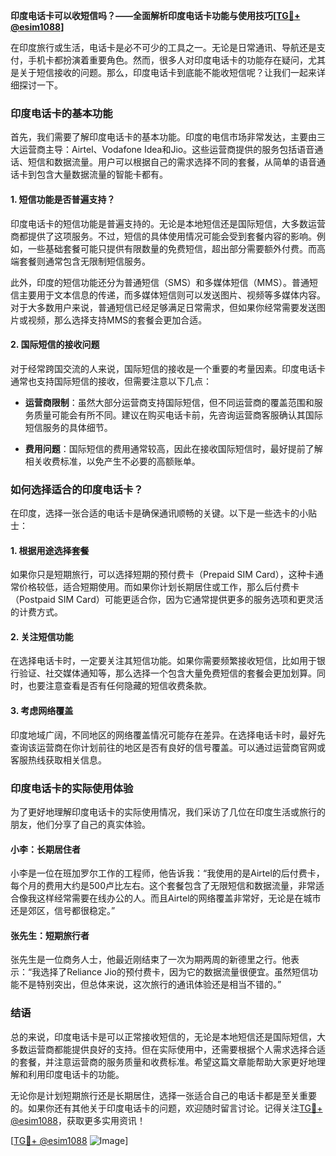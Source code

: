 **印度电话卡可以收短信吗？——全面解析印度电话卡功能与使用技巧[[TG💪+ @esim1088](https://t.me/s/esim1088)]**

在印度旅行或生活，电话卡是必不可少的工具之一。无论是日常通讯、导航还是支付，手机卡都扮演着重要角色。然而，很多人对印度电话卡的功能存在疑问，尤其是关于短信接收的问题。那么，印度电话卡到底能不能收短信呢？让我们一起来详细探讨一下。

### 印度电话卡的基本功能

首先，我们需要了解印度电话卡的基本功能。印度的电信市场非常发达，主要由三大运营商主导：Airtel、Vodafone Idea和Jio。这些运营商提供的服务包括语音通话、短信和数据流量。用户可以根据自己的需求选择不同的套餐，从简单的语音通话卡到包含大量数据流量的智能卡都有。

#### 1. 短信功能是否普遍支持？

印度电话卡的短信功能是普遍支持的。无论是本地短信还是国际短信，大多数运营商都提供了这项服务。不过，短信的具体使用情况可能会受到套餐内容的影响。例如，一些基础套餐可能只提供有限数量的免费短信，超出部分需要额外付费。而高端套餐则通常包含无限制短信服务。

此外，印度的短信功能还分为普通短信（SMS）和多媒体短信（MMS）。普通短信主要用于文本信息的传递，而多媒体短信则可以发送图片、视频等多媒体内容。对于大多数用户来说，普通短信已经足够满足日常需求，但如果你经常需要发送图片或视频，那么选择支持MMS的套餐会更加合适。

#### 2. 国际短信的接收问题

对于经常跨国交流的人来说，国际短信的接收是一个重要的考量因素。印度电话卡通常也支持国际短信的接收，但需要注意以下几点：

- **运营商限制**：虽然大部分运营商支持国际短信，但不同运营商的覆盖范围和服务质量可能会有所不同。建议在购买电话卡前，先咨询运营商客服确认其国际短信服务的具体细节。
  
- **费用问题**：国际短信的费用通常较高，因此在接收国际短信时，最好提前了解相关收费标准，以免产生不必要的高额账单。

### 如何选择适合的印度电话卡？

在印度，选择一张合适的电话卡是确保通讯顺畅的关键。以下是一些选卡的小贴士：

#### 1. 根据用途选择套餐

如果你只是短期旅行，可以选择短期的预付费卡（Prepaid SIM Card），这种卡通常价格较低，适合短期使用。而如果你计划长期居住或工作，那么后付费卡（Postpaid SIM Card）可能更适合你，因为它通常提供更多的服务选项和更灵活的计费方式。

#### 2. 关注短信功能

在选择电话卡时，一定要关注其短信功能。如果你需要频繁接收短信，比如用于银行验证、社交媒体通知等，那么选择一个包含大量免费短信的套餐会更加划算。同时，也要注意查看是否有任何隐藏的短信收费条款。

#### 3. 考虑网络覆盖

印度地域广阔，不同地区的网络覆盖情况可能存在差异。在选择电话卡时，最好先查询该运营商在你计划前往的地区是否有良好的信号覆盖。可以通过运营商官网或客服热线获取相关信息。

### 印度电话卡的实际使用体验

为了更好地理解印度电话卡的实际使用情况，我们采访了几位在印度生活或旅行的朋友，他们分享了自己的真实体验。

#### 小李：长期居住者

小李是一位在班加罗尔工作的工程师，他告诉我：“我使用的是Airtel的后付费卡，每个月的费用大约是500卢比左右。这个套餐包含了无限短信和数据流量，非常适合像我这样经常需要在线办公的人。而且Airtel的网络覆盖非常好，无论是在城市还是郊区，信号都很稳定。”

#### 张先生：短期旅行者

张先生是一位商务人士，他最近刚结束了一次为期两周的新德里之行。他表示：“我选择了Reliance Jio的预付费卡，因为它的数据流量很便宜。虽然短信功能不是特别突出，但总体来说，这次旅行的通讯体验还是相当不错的。”

### 结语

总的来说，印度电话卡是可以正常接收短信的，无论是本地短信还是国际短信，大多数运营商都能提供良好的支持。但在实际使用中，还需要根据个人需求选择合适的套餐，并注意运营商的服务质量和收费标准。希望这篇文章能帮助大家更好地理解和利用印度电话卡的功能。

无论你是计划短期旅行还是长期居住，选择一张适合自己的电话卡都是至关重要的。如果你还有其他关于印度电话卡的问题，欢迎随时留言讨论。记得关注[TG💪+ @esim1088](https://t.me/s/esim1088)，获取更多实用资讯！

[[TG💪+ @esim1088](https://t.me/s/esim1088) ![Image](https://i.postimg.cc/4NQfJmqS/Snipaste-2025-05-13-00-14-12.png)]